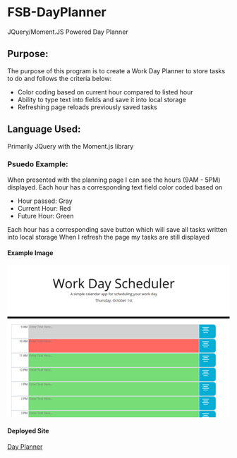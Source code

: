 # FSB-DayPlanner
JQuery/Moment.JS Powered Day Planner

## Purpose:
The purpose of this program is to create a Work Day Planner to store tasks to do and follows the criteria below:
<ul>
<li>Color coding based on current hour compared to listed hour
<li>Ability to type text into fields and save it into local storage
<li>Refreshing page reloads previously saved tasks
</ul>

## Language Used:
Primarily JQuery with the Moment.js library

### Psuedo Example:
When presented with the planning page I can see the hours (9AM - 5PM) displayed.
Each hour has a corresponding text field color coded based on
<ul>
<li>Hour passed: Gray
<li>Current Hour: Red
<li>Future Hour: Green
</ul>
Each hour has a corresponding save button which will save all tasks written into local storage
When I refresh the page my tasks are still displayed

#### Example Image
![Work Planner](Assets/exampleImage.png)

#### Deployed Site
<a href="https://grimmedev.github.io/FSB-DayPlanner/">Day Planner</a>